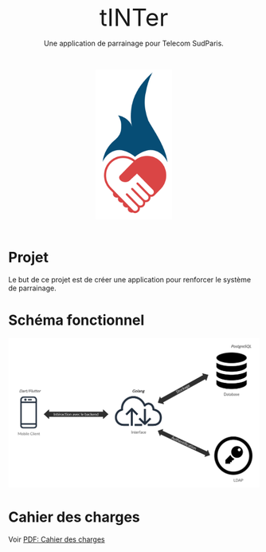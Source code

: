 <div align="center">

<font size="100">
tINTer
</font>

Une application de parrainage pour Telecom SudParis.

&nbsp;

<img src="./Documentation/tINTer_logo.png" alt="Logo tINTer" height="300"/>

</div>
&nbsp;
&nbsp;

# Projet
Le but de ce projet est de créer une application pour renforcer le système de parrainage.

# Schéma fonctionnel
<div align="center">
<img src="./Documentation/Overview.png" alt="Logo tINTer" height="300"/>
</div>

# Cahier des charges
Voir [PDF: Cahier des charges](Documentation/Cahier%20des%20charges.Rmd)